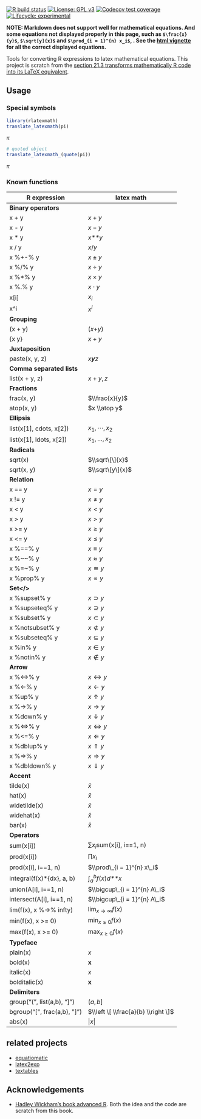 
[![R build
status](https://github.com/yiluheihei/rlatexmath/workflows/R-CMD-check/badge.svg)](https://github.com/yiluheihei/rlatexmath/actions)
[![License: GPL
v3](https://img.shields.io/badge/License-GPLv3-blue.svg)](https://github.com/yiluheihei/microbiomeMarker/blob/master/LICENSE.md)
[![Codecov test
coverage](https://codecov.io/gh/yiluheihei/rlatexmath/branch/master/graph/badge.svg)](https://codecov.io/gh/yiluheihei/rlatexmath?branch=master)
[![Lifecycle:
experimental](https://img.shields.io/badge/lifecycle-experimental-orange.svg)](https://www.tidyverse.org/lifecycle/#experimental)

**NOTE: Markdown does not support well for mathematical equations. And
some equations not displayed properly in this page, such as
`$\frac{x}{y}$`, `$\sqrt[y]{x}$` and `$\prod_{i = 1}^{n} x_i$`, . See
the [html
vignette](https://yiluheihei.github.io/rlatexmath/articles/Intro.html)
for all the correct displayed equations.**

Tools for converting R expressions to latex mathematical equations. This
project is scratch from the [section 21.3 transforms mathematically R
code into its LaTeX
equivalent](https://adv-r.hadley.nz/translation.html#latex).

## Usage

### Special symbols

``` r
library(rlatexmath)
translate_latexmath(pi)
```

*π*

``` r
# quoted object
translate_latexmath_(quote(pi))
```

*π*

### Known functions

| R expression                  | latex math                                  |
|-------------------------------|---------------------------------------------|
| <b>Binary operators</b>       |                                             |
| x + y                         | *x* + *y*                                   |
| x - y                         | *x* − *y*                                   |
| x \* y                        | *x**y*                                      |
| x / y                         | *x*/*y*                                     |
| x %+-% y                      | *x* ± *y*                                   |
| x %/% y                       | *x* ÷ *y*                                   |
| x %\*% y                      | *x* × *y*                                   |
| x %.% y                       | *x* ⋅ *y*                                   |
| x\[i\]                        | *x*<sub>*i*</sub>                           |
| x^i                           | *x*<sup>*i*</sup>                           |
| <b>Grouping</b>               |                                             |
| (x + y)                       | (*x*+*y*)                                   |
| {x y}                         | *x* + *y*                                   |
| <b>Juxtaposition</b>          |                                             |
| paste(x, y, z)                | *x**y**z*                                   |
| <b>Comma separated lists</b>  |                                             |
| list(x + y, z)                | *x* + *y*, *z*                              |
| <b>Fractions</b>              |                                             |
| frac(x, y)                    | $\\frac{x}{y}$                              |
| atop(x, y)                    | $x \\atop y$                                |
| <b>Ellipsis</b>               |                                             |
| list(x\[1\], cdots, x\[2\])   | *x*<sub>1</sub>, ⋯, *x*<sub>2</sub>         |
| list(x\[1\], ldots, x\[2\])   | *x*<sub>1</sub>, …, *x*<sub>2</sub>         |
| <b>Radicals</b>               |                                             |
| sqrt(x)                       | $\\sqrt\[\]{x}$                             |
| sqrt(x, y)                    | $\\sqrt\[y\]{x}$                            |
| <b>Relation</b>               |                                             |
| x == y                        | *x* = *y*                                   |
| x != y                        | *x* ≠ *y*                                   |
| x &lt; y                      | *x* &lt; *y*                                |
| x &gt; y                      | *x* &gt; *y*                                |
| x &gt;= y                     | *x* ≥ *y*                                   |
| x &lt;= y                     | *x* ≤ *y*                                   |
| x %==% y                      | *x* ≡ *y*                                   |
| x %\~\~% y                    | *x* ≈ *y*                                   |
| x %=\~% y                     | *x* ≅ *y*                                   |
| x %prop% y                    | *x* ∝ *y*                                   |
| <b>Set&lt;/&gt;               |                                             |
| x %supset% y                  | *x* ⊃ *y*                                   |
| x %supseteq% y                | *x* ⊇ *y*                                   |
| x %subset% y                  | *x* ⊂ *y*                                   |
| x %notsubset% y               | *x* ⊄ *y*                                   |
| x %subseteq% y                | *x* ⊆ *y*                                   |
| x %in% y                      | *x* ∈ *y*                                   |
| x %notin% y                   | *x* ∉ *y*                                   |
| <b>Arrow</b>                  |                                             |
| x %&lt;-&gt;% y               | *x* ↔ *y*                                   |
| x %&lt;-% y                   | *x* ← *y*                                   |
| x %up% y                      | *x* ↑ *y*                                   |
| x %-&gt;% y                   | *x* → *y*                                   |
| x %down% y                    | *x* ↓ *y*                                   |
| x %&lt;=&gt;% y               | *x* ⇔ *y*                                   |
| x %&lt;=% y                   | *x* ⇐ *y*                                   |
| x %dblup% y                   | *x* ⇑ *y*                                   |
| x %=&gt;% y                   | *x* ⇒ *y*                                   |
| x %dbldown% y                 | *x* ⇓ *y*                                   |
| <b>Accent</b>                 |                                             |
| tilde(x)                      | *x̃*                                         |
| hat(x)                        | *x̂*                                         |
| widetilde(x)                  | *x̃*                                         |
| widehat(x)                    | *x̂*                                         |
| bar(x)                        | *x̄*                                         |
| <b>Operators</b>              |                                             |
| sum(x\[i\])                   | ∑*x*<sub>*i*</sub>sum(x\[i\], i==1, n)      |
| prod(x\[i\])                  | ∏*x*<sub>*i*</sub>                          |
| prod(x\[i\], i==1, n)         | $\\prod\_{i = 1}^{n} x\_i$                  |
| integral(f(x)\*{dx}, a, b)    | ∫<sub>*a*</sub><sup>*b*</sup>*f*(*x*)*d**x* |
| union(A\[i\], i==1, n)        | $\\bigcup\_{i = 1}^{n} A\_i$                |
| intersect(A\[i\], i==1, n)    | $\\bigcup\_{i = 1}^{n} A\_i$                |
| lim(f(x), x %-&gt;% infty)    | lim<sub>*x* → ∞</sub>*f*(*x*)               |
| min(f(x), x &gt;= 0)          | min<sub>*x* ≥ 0</sub>*f*(*x*)               |
| max(f(x), x &gt;= 0)          | max<sub>*x* ≥ 0</sub>*f*(*x*)               |
| <b>Typeface</b>               |                                             |
| plain(x)                      | *x*                                         |
| bold(x)                       | **x**                                       |
| italic(x)                     | *x*                                         |
| bolditalic(x)                 | **x**                                       |
| <b>Delimiters</b>             |                                             |
| group(“(”, list(a,b), “\]”)   | (*a*, *b*\]                                 |
| bgroup(“\[", frac(a,b), "\]”) | $\\left \[ \\frac{a}{b} \\right \]$         |
| abs(x)                        | \|*x*\|                                     |

## related projects

-   [equatiomatic](https://github.com/datalorax/equatiomatic)
-   [latex2exp](https://github.com/stefano-meschiari/latex2exp)
-   [textables](https://github.com/setzler/textables)

## Acknowledgements

-   [Hadley Wickham’s book advanced
    R](https://adv-r.hadley.nz/translation.html#latex). Both the idea
    and the code are scratch from this book.
